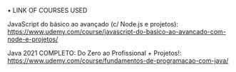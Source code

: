 • LINK OF COURSES USED


JavaScript do básico ao avançado (c/ Node.js e projetos):
https://www.udemy.com/course/javascript-do-basico-ao-avancado-com-node-e-projetos/


Java 2021 COMPLETO: Do Zero ao Profissional + Projetos!:
https://www.udemy.com/course/fundamentos-de-programacao-com-java/
